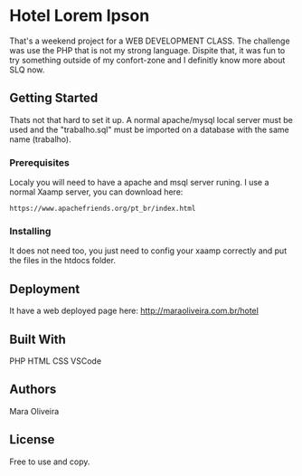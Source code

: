 # Hotel Lorem Ipson

That's a weekend project for a WEB DEVELOPMENT CLASS. The challenge was use the PHP that is not my strong language.
Dispite that, it was fun to try something outside of my confort-zone and I definitly know more about SLQ now.

## Getting Started

Thats not that hard to set it up. A normal apache/mysql local server must be used and the "trabalho.sql" must be imported on a database with the same name (trabalho).

### Prerequisites

Localy you will need to have a apache and msql server runing. I use a normal Xaamp server, you can download here:

```
https://www.apachefriends.org/pt_br/index.html
```

### Installing

It does not need too, you just need to config your xaamp correctly and put the files in the htdocs folder.

## Deployment

It have a web deployed page here: http://maraoliveira.com.br/hotel

## Built With

PHP
HTML
CSS
VSCode

## Authors

Mara Oliveira

## License

Free to use and copy.

